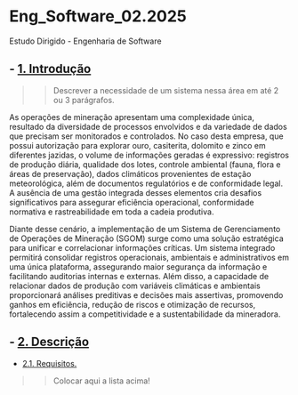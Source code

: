 # Eng_Software_02.2025
Estudo Dirigido - Engenharia de Software

## - [1. Introdução](#1-introdução)
>> Descrever a necessidade de um sistema nessa área em até 2 ou 3 parágrafos.

<!--  Função/Persona: Você é um consultor especialista em sistemas de gestão para a   indústria de mineração. Sua tarefa é redigir a introdução de uma proposta de projeto para o desenvolvimento de um Sistema de Gerenciamento de Operações de Mineração (SGOM). 
Objetivo: Elaborar uma introdução concisa, em 2 ou 3 parágrafos, que descreva a necessidade crítica de um sistema de informação integrado para uma empresa de mineração com operações complexas. A introdução deve contextualizar o leitor sobre os desafios do setor e justificar a importância da solução proposta. 
Instruções: No primeiro parágrafo, aborde a complexidade da operação, destacando como a diversidade de dados gerados (operacionais, ambientais, regulatórios) impõe desafios significativos à gestão, eficiência e conformidade. No parágrafo seguinte, justifique a necessidade de um sistema integrado como solução estratégica. Enfatize os ganhos em rastreabilidade, segurança da informação e a capacidade de correlacionar dados distintos (ex: produção vs. clima) para otimizar as operações e a tomada de decisão. Lembrando de utilizar como base o arquivo de Descrição_Empresa, que foi passado anteriormente. --> 
 
As operações de mineração apresentam uma complexidade única, resultado da diversidade de processos envolvidos e da variedade de dados que precisam ser monitorados e controlados. No caso desta empresa, que possui autorização para explorar ouro, casiterita, dolomito e zinco em diferentes jazidas, o volume de informações geradas é expressivo: registros de produção diária, qualidade dos lotes, controle ambiental (fauna, flora e áreas de preservação), dados climáticos provenientes de estação meteorológica, além de documentos regulatórios e de conformidade legal. A ausência de uma gestão integrada desses elementos cria desafios significativos para assegurar eficiência operacional, conformidade normativa e rastreabilidade em toda a cadeia produtiva.

Diante desse cenário, a implementação de um Sistema de Gerenciamento de Operações de Mineração (SGOM) surge como uma solução estratégica para unificar e correlacionar informações críticas. Um sistema integrado permitirá consolidar registros operacionais, ambientais e administrativos em uma única plataforma, assegurando maior segurança da informação e facilitando auditorias internas e externas. Além disso, a capacidade de relacionar dados de produção com variáveis climáticas e ambientais proporcionará análises preditivas e decisões mais assertivas, promovendo ganhos em eficiência, redução de riscos e otimização de recursos, fortalecendo assim a competitividade e a sustentabilidade da mineradora.

## - [2. Descrição](#2-descrição)
  - [2.1. Requisitos.](#21-requisitos)
>> Colocar aqui a lista acima!